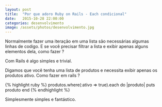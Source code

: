 ```yaml
---
layout: post
title:  "Por que adoro Ruby on Rails - Each condicional"
date:   2015-10-28 22:00:00
categories: desenvolvimento
image: /assets/photos/desenvolvimento.jpg
---
```

Normalmente fazer uma iteração em uma lista são necessárias algumas linhas de codigo. E se você precisar filtrar a lista e exibir apenas alguns elementos dela, como fazer ?

Com Rails é algo simples e trivial. 

Digamos que você tenha uma lista de produtos e necessita exibir apenas os produtos ativo. Como fazer em rails ?

{% highlight ruby %}
produtos.where(:ativo => true).each do |produto|
  puts produto
end
{% endhighlight %}

Simplesmente simples e fantástico.